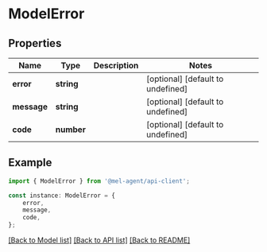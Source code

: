 # ModelError


## Properties

Name | Type | Description | Notes
------------ | ------------- | ------------- | -------------
**error** | **string** |  | [optional] [default to undefined]
**message** | **string** |  | [optional] [default to undefined]
**code** | **number** |  | [optional] [default to undefined]

## Example

```typescript
import { ModelError } from '@mel-agent/api-client';

const instance: ModelError = {
    error,
    message,
    code,
};
```

[[Back to Model list]](../README.md#documentation-for-models) [[Back to API list]](../README.md#documentation-for-api-endpoints) [[Back to README]](../README.md)
